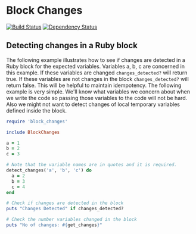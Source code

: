 Block Changes
=============
[![Build Status](https://travis-ci.org/arangamani/block_changes.png?branch=master)](https://travis-ci.org/arangamani/block_changes)
[![Dependency Status](https://gemnasium.com/arangamani/block_changes.png)](https://gemnasium.com/arangamani/block_changes)

Detecting changes in a Ruby block
---------------------------------
The following example illustrates how to see if changes are detected in a Ruby block for the expected variables. Variables a, b, c are concerned in this example. If these variables are changed `changes_detected?` will return true. If these variables are not changes in the block `changes_detected?` will return false. This will be helpful to maintain idempotency. The following example is very simple. We'll know what variables we concern about when we write the code so passing those variables to the code will not be hard. Also we might not want to detect changes of local temporary variables defined inside the block.

```ruby
require 'block_changes'

include BlockChanges

a = 1
b = 2
c = 3

# Note that the variable names are in quotes and it is required.
detect_changes('a', 'b', 'c') do
  a = 2
  b = 3
  c = 4
end

# Check if changes are detected in the block
puts "Changes Detected" if changes_detected?

# Check the number variables changed in the block
puts "No of changes: #{get_changes}"
```
